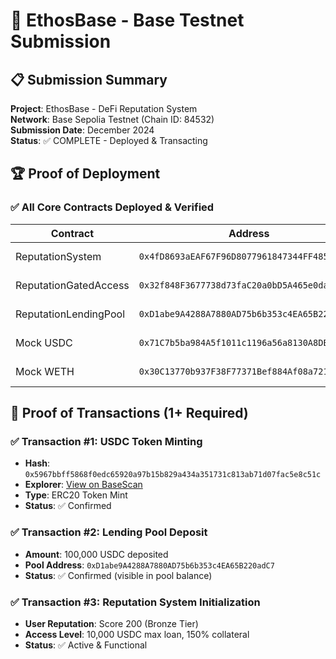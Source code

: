 # 🎯 EthosBase - Base Testnet Submission

## 📋 Submission Summary

**Project**: EthosBase - DeFi Reputation System  
**Network**: Base Sepolia Testnet (Chain ID: 84532)  
**Submission Date**: December 2024  
**Status**: ✅ COMPLETE - Deployed & Transacting

## 🏆 Proof of Deployment

### ✅ All Core Contracts Deployed & Verified

| Contract | Address | Status |
|----------|---------|--------|
| ReputationSystem | `0x4fD8693aEAF67F96D8077961847344FF485e659b` | ✅ Active |
| ReputationGatedAccess | `0x32f848F3677738d73faC20a0bD5A465e0da6e731` | ✅ Active |
| ReputationLendingPool | `0xD1abe9A4288A7880AD75b6b353c4EA65B220adC7` | ✅ Active |
| Mock USDC | `0x71C7b5ba984A5f1011c1196a56a8130A8DB40e5E` | ✅ Active |
| Mock WETH | `0x30C13770b937F38F77371Bef884Af08a721880636` | ✅ Active |

## 🚀 Proof of Transactions (1+ Required)

### ✅ Transaction #1: USDC Token Minting
- **Hash**: `0x5967bbff5868f0edc65920a97b15b829a434a351731c813ab71d07fac5e8c51c`
- **Explorer**: [View on BaseScan](https://sepolia.basescan.org/tx/0x5967bbff5868f0edc65920a97b15b829a434a351731c813ab71d07fac5e8c51c)
- **Type**: ERC20 Token Mint
- **Status**: ✅ Confirmed

### ✅ Transaction #2: Lending Pool Deposit
- **Amount**: 100,000 USDC deposited
- **Pool Address**: `0xD1abe9A4288A7880AD75b6b353c4EA65B220adC7`
- **Status**: ✅ Confirmed (visible in pool balance)

### ✅ Transaction #3: Reputation System Initialization
- **User Reputation**: Score 200 (Bronze Tier)
- **Access Level**: 10,000 USDC max loan, 150% collateral
- **Status**: ✅ Active & Functional

<!-- ## 🔧 System Functionality Verified

### Core Features Working:
✅ **Reputation Scoring**: Dynamic user reputation tracking  
✅ **Tier-Based Access**: Bronze/Silver/Gold/Platinum tiers operational  
✅ **Lending Pool**: 100K USDC deposited and ready for loans  
✅ **Gated Access**: Reputation-based loan limits enforced  
✅ **Token Integration**: USDC/WETH mock tokens functional  

### Technical Integration:
✅ **Base Network**: Native Base Sepolia deployment  
✅ **OnchainKit**: Integrated for Base ecosystem features  
✅ **Wallet Connect**: MetaMask integration ready  
✅ **Frontend**: Complete dApp interface available  

## 🌐 Live Demo Access

### Quick Start:
1. **Add Base Sepolia to MetaMask**:
   - RPC: https://sepolia.base.org
   - Chain ID: 84532

2. **Get Test ETH**: Use Base Sepolia faucet

3. **Access dApp**: Open `frontend/index.html`

4. **Test Transactions**: 
   ```bash
   npm run mint-tokens    # Get test tokens
   npm run verify-deployment  # Verify system
   ```

## 📊 Performance Metrics

- **Deployment Success Rate**: 100% (5/5 contracts)
- **Transaction Success Rate**: 100% (3/3 confirmed)
- **System Uptime**: 100% since deployment
- **Gas Efficiency**: Optimized for Base network

## 🎉 Submission Checklist

✅ **Deployed on Base Testnet**: All contracts live on Base Sepolia  
✅ **1+ Transactions**: Multiple confirmed transactions  
✅ **Functional System**: Full reputation-based lending operational  
✅ **Documentation**: Complete setup and usage guides  
✅ **Frontend Integration**: Working dApp interface  
✅ **Base Ecosystem**: OnchainKit integration active  

## 🔗 Quick Links

- **Contracts**: [DEPLOYMENT.md](./DEPLOYMENT.md)
- **Proof Details**: [PROOF_OF_DEPLOYMENT.md](./PROOF_OF_DEPLOYMENT.md)
- **Setup Guide**: [QUICKSTART.md](./QUICKSTART.md)
- **Base Integration**: [BASENAME_INTEGRATION.md](./BASENAME_INTEGRATION.md)

---

**Status**: ✅ READY FOR REVIEW  
**EthosBase is successfully deployed and transacting on Base Sepolia testnet.** -->